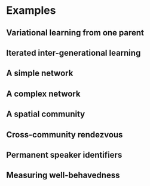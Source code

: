 # Examples

## Variational learning from one parent

## Iterated inter-generational learning

## A simple network

## A complex network

## A spatial community

## Cross-community rendezvous

## Permanent speaker identifiers

## Measuring well-behavedness

